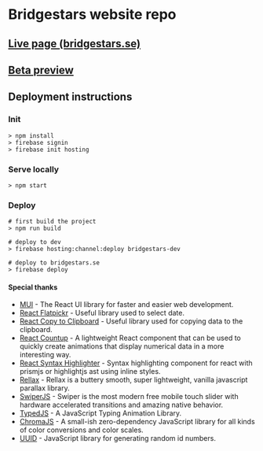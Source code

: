 # Bridgestars website repo

## [Live page (bridgestars.se)](https://bridgestars.se)

## [Beta preview](https://bridge-fcee8--bridgestars-dev-yx23h1er.web.app)

## Deployment instructions

### Init

```
> npm install
> firebase signin
> firebase init hosting
```

### Serve locally

```
> npm start
```

### Deploy

```
# first build the project
> npm run build

# deploy to dev
> firebase hosting:channel:deploy bridgestars-dev

# deploy to bridgestars.se
> firebase deploy
```

#### Special thanks

- [MUI](https://mui.com/) - The React UI library for faster and easier web development.
- [React Flatpickr](https://github.com/haoxins/react-flatpickr) - Useful library used to select date.
- [React Copy to Clipboard](https://github.com/nkbt/react-copy-to-clipboard) - Useful library used for copying data to the clipboard.
- [React Countup](https://github.com/glennreyes/react-countup) - A lightweight React component that can be used to quickly create animations that display numerical data in a more interesting way.
- [React Syntax Highlighter](https://github.com/react-syntax-highlighter/react-syntax-highlighter) - Syntax highlighting component for react with prismjs or highlightjs ast using inline styles.
- [Rellax](https://dixonandmoe.com/rellax/) - Rellax is a buttery smooth, super lightweight, vanilla javascript parallax library.
- [SwiperJS](https://swiperjs.com/) - Swiper is the most modern free mobile touch slider with hardware accelerated transitions and amazing native behavior.
- [TypedJS](https://github.com/mattboldt/typed.js/) - A JavaScript Typing Animation Library.
- [ChromaJS](https://gka.github.io/chroma.js/) - A small-ish zero-dependency JavaScript library for all kinds of color conversions and color scales.
- [UUID](https://github.com/uuidjs/uuid) - JavaScript library for generating random id numbers.
